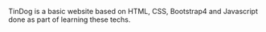 TinDog is a basic website based on HTML, CSS, Bootstrap4 and Javascript done as part of learning these techs.
 
